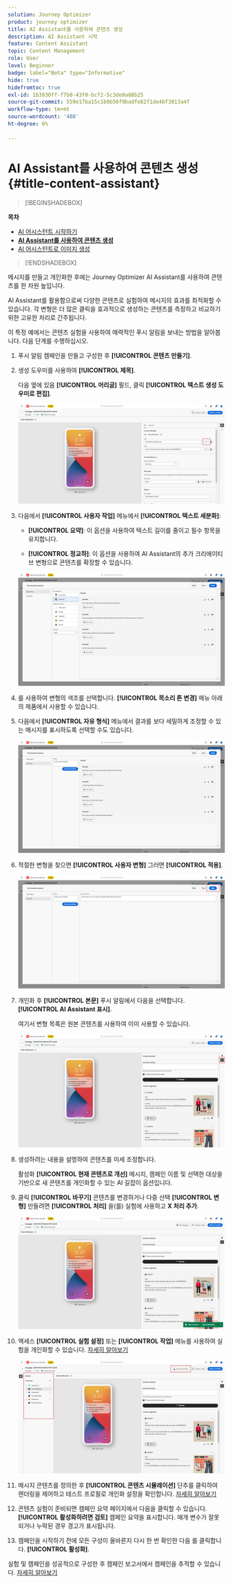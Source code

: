 ```yaml
---
solution: Journey Optimizer
product: journey optimizer
title: AI Assistant를 사용하여 콘텐츠 생성
description: AI Assistant 시작
feature: Content Assistant
topic: Content Management
role: User
level: Beginner
badge: label="Beta" type="Informative"
hide: true
hidefromtoc: true
exl-id: 1b3930ff-f7b0-43f0-bcf2-5c3de0a88b25
source-git-commit: 559e17ba15c1b9b56f9badfe82f1de4bf3013a4f
workflow-type: tm+mt
source-wordcount: '408'
ht-degree: 6%

---
```


# AI Assistant를 사용하여 콘텐츠 생성 {#title-content-assistant}

>[!BEGINSHADEBOX]

**목차**

* [AI 어시스턴트 시작하기](gs-generative.md)
* **[AI Assistant를 사용하여 콘텐츠 생성](generative-content.md)**
* [AI 어시스턴트로 이미지 생성](generative-image.md)

>[!ENDSHADEBOX]

메시지를 만들고 개인화한 후에는 Journey Optimizer AI Assistant를 사용하여 콘텐츠를 한 차원 높입니다.

AI Assistant를 활용함으로써 다양한 콘텐츠로 실험하여 메시지의 효과를 최적화할 수 있습니다. 각 변형은 더 많은 클릭을 효과적으로 생성하는 콘텐츠를 측정하고 비교하기 위한 고유한 처리로 간주됩니다.

이 특정 예에서는 콘텐츠 실험을 사용하여 매력적인 푸시 알림을 보내는 방법을 알아봅니다. 다음 단계를 수행하십시오.

1. 푸시 알림 캠페인을 만들고 구성한 후 **[!UICONTROL 콘텐츠 만들기]**.

1. 생성 도우미를 사용하여 **[!UICONTROL 제목]**.

   다음 옆에 있음 **[!UICONTROL 머리글]** 필드, 클릭 **[!UICONTROL 텍스트 생성 도우미로 편집]**.

   ![](assets/gen-ai-title-1.png)

1. 다음에서 **[!UICONTROL 사용자 작업]** 메뉴에서 **[!UICONTROL 텍스트 세분화]**:

   * **[!UICONTROL 요약]**: 이 옵션을 사용하여 텍스트 길이를 줄이고 필수 항목을 유지합니다.

   * **[!UICONTROL 정교하]**: 이 옵션을 사용하여 AI Assistant의 추가 크리에이티브 변형으로 콘텐츠를 확장할 수 있습니다.

   ![](assets/gen-ai-title-2.png)

1. 를 사용하여 변형의 색조를 선택합니다. **[!UICONTROL 목소리 톤 변경]** 메뉴 아래의 제품에서 사용할 수 있습니다.

1. 다음에서 **[!UICONTROL 자유 형식]** 메뉴에서 결과를 보다 세밀하게 조정할 수 있는 메시지를 표시하도록 선택할 수도 있습니다.

   ![](assets/gen-ai-title-3.png)

1. 적절한 변형을 찾으면 **[!UICONTROL 사용자 변형]** 그러면 **[!UICONTROL 적용]**.

   ![](assets/gen-ai-title-4.png)

1. 개인화 후 **[!UICONTROL 본문]** 푸시 알림에서 다음을 선택합니다. **[!UICONTROL AI Assistant 표시]**.

   여기서 변형 목록은 원본 콘텐츠를 사용하여 이미 사용할 수 있습니다.

   ![](assets/gen-ai-title-5.png)

1. 생성하려는 내용을 설명하여 콘텐츠를 미세 조정합니다.

   활성화 **[!UICONTROL 현재 콘텐츠로 개선]** 메시지, 캠페인 이름 및 선택한 대상을 기반으로 새 콘텐츠를 개인화할 수 있는 AI 길잡이 옵션입니다.

1. 클릭 **[!UICONTROL 바꾸기]** 콘텐츠를 변경하거나 다중 선택 **[!UICONTROL 변형]** 만들려면 **[!UICONTROL 처리]** 을(를) 실험에 사용하고 **X 처리 추가**.

   ![](assets/gen-ai-title-6.png)

1. 액세스 **[!UICONTROL 실험 설정]** 또는 **[!UICONTROL 작업]** 메뉴를 사용하여 실험을 개인화할 수 있습니다. [자세히 알아보기](../campaigns/content-experiment.md)

   ![](assets/gen-ai-title-7.png)

1. 메시지 콘텐츠를 정의한 후 **[!UICONTROL 콘텐츠 시뮬레이션]** 단추를 클릭하여 렌더링을 제어하고 테스트 프로필로 개인화 설정을 확인합니다. [자세히 알아보기](../content-management/preview-test.md)

1. 콘텐츠 실험이 준비되면 캠페인 요약 페이지에서 다음을 클릭할 수 있습니다. **[!UICONTROL 활성화하려면 검토]** 캠페인 요약을 표시합니다. 매개 변수가 잘못되거나 누락된 경우 경고가 표시됩니다.

1. 캠페인을 시작하기 전에 모든 구성이 올바른지 다시 한 번 확인한 다음 를 클릭합니다. **[!UICONTROL 활성화]**.

실험 및 캠페인을 성공적으로 구성한 후 캠페인 보고서에서 캠페인을 추적할 수 있습니다. [자세히 알아보기](../reports/campaign-global-report.md#experimentation-report)
